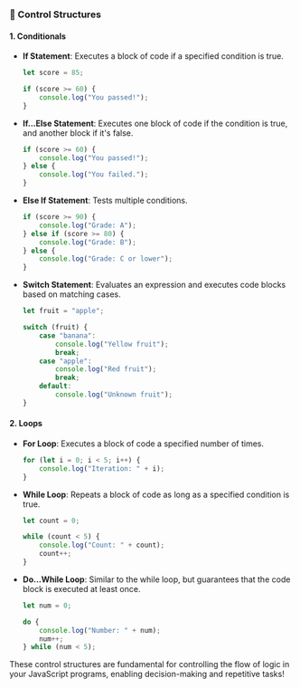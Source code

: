 ### 🔄 Control Structures

#### **1. Conditionals**
- **If Statement**: Executes a block of code if a specified condition is true.
  ```javascript
  let score = 85;

  if (score >= 60) {
      console.log("You passed!");
  }
  ```

- **If...Else Statement**: Executes one block of code if the condition is true, and another block if it's false.
  ```javascript
  if (score >= 60) {
      console.log("You passed!");
  } else {
      console.log("You failed.");
  }
  ```

- **Else If Statement**: Tests multiple conditions.
  ```javascript
  if (score >= 90) {
      console.log("Grade: A");
  } else if (score >= 80) {
      console.log("Grade: B");
  } else {
      console.log("Grade: C or lower");
  }
  ```

- **Switch Statement**: Evaluates an expression and executes code blocks based on matching cases.
  ```javascript
  let fruit = "apple";

  switch (fruit) {
      case "banana":
          console.log("Yellow fruit");
          break;
      case "apple":
          console.log("Red fruit");
          break;
      default:
          console.log("Unknown fruit");
  }
  ```

#### **2. Loops**
- **For Loop**: Executes a block of code a specified number of times.
  ```javascript
  for (let i = 0; i < 5; i++) {
      console.log("Iteration: " + i);
  }
  ```

- **While Loop**: Repeats a block of code as long as a specified condition is true.
  ```javascript
  let count = 0;

  while (count < 5) {
      console.log("Count: " + count);
      count++;
  }
  ```

- **Do...While Loop**: Similar to the while loop, but guarantees that the code block is executed at least once.
  ```javascript
  let num = 0;

  do {
      console.log("Number: " + num);
      num++;
  } while (num < 5);
  ```

These control structures are fundamental for controlling the flow of logic in your JavaScript programs, enabling decision-making and repetitive tasks!
